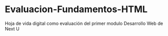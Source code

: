 # Evaluacion-Fundamentos-HTML
Hoja de vida digital como evaluación del primer modulo Desarrollo Web de Next U
